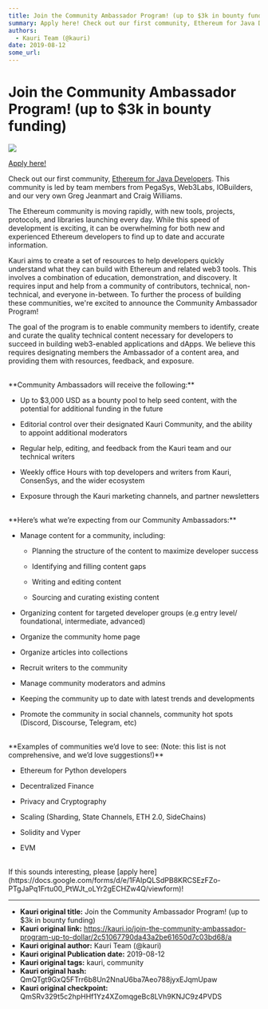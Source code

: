 ```yaml
---
title: Join the Community Ambassador Program! (up to $3k in bounty funding)
summary: Apply here! Check out our first community, Ethereum for Java Developers. This community is led by team members from PegaSys, Web3Labs, IOBuilders, and our very own Greg Jeanmart and Craig Williams. The Ethereum community is moving rapidly, with new tools, projects, protocols, and libraries launching every day. While this speed of development is exciting, it can be overwhelming for both new and experienced Ethereum developers to find up to date and accurate information. Kauri aims to create a set
authors:
  - Kauri Team (@kauri)
date: 2019-08-12
some_url: 
---
```


# Join the Community Ambassador Program! (up to $3k in bounty funding)

![](https://ipfs.infura.io/ipfs/QmYv4NEbcXmick2F3WVccCC5UyZR4ySFJboiqAfx1ZEWaQ)


[Apply here!](https://docs.google.com/forms/d/e/1FAIpQLSdPB8KRCSEzFZo-PTgJaPq1Frtu00_PtWJt_oLYr2gECHZw4Q/viewform)

Check out our first community, [Ethereum for Java Developers](https://kauri.io/community/5d2f30daaba2920001c82409). This community is led by team members from PegaSys, Web3Labs, IOBuilders, and our very own Greg Jeanmart and Craig Williams.

The Ethereum community is moving rapidly, with new tools, projects, protocols, and libraries launching every day. While this speed of development is exciting, it can be overwhelming for both new and experienced Ethereum developers to find up to date and accurate information. 

Kauri aims to create a set of resources to help developers quickly understand what they can build with Ethereum and related web3 tools. This involves a combination of education, demonstration, and discovery. It requires input and help from a community of contributors, technical, non-technical, and everyone in-between. To further the process of building these communities, we're excited to announce the Community Ambassador Program!

The goal of the program is to enable community members to identify, create and curate the quality technical content necessary for developers to succeed in building web3-enabled applications and dApps. We believe this requires designating members the Ambassador of a content area, and providing them with resources, feedback, and exposure. 

<br>
**Community Ambassadors will receive the following:**

* Up to $3,000 USD as a bounty pool to help seed content, with the potential for additional funding in the future

* Editorial control over their designated Kauri Community, and the ability to appoint additional moderators

* Regular help, editing, and feedback from the Kauri team and our technical writers

* Weekly office Hours with top developers and writers from Kauri, ConsenSys, and the wider ecosystem

* Exposure through the Kauri marketing channels, and partner newsletters

<br>
**Here’s what we’re expecting from our Community Ambassadors:**

* Manage content for a community, including:

    * Planning the structure of the content to maximize developer success

    * Identifying and filling content gaps

    * Writing and editing content

    * Sourcing and curating existing content

* Organizing content for targeted developer groups (e.g entry level/ foundational, intermediate, advanced)

* Organize the community home page

* Organize articles into collections

* Recruit writers to the community

* Manage community moderators and admins

* Keeping the community up to date with latest trends and developments

* Promote the community in social channels, community hot spots (Discord, Discourse, Telegram, etc)

<br>
**Examples of communities we’d love to see: (Note: this list is not comprehensive, and we’d love suggestions!)**

* Ethereum for Python developers

* Decentralized Finance

* Privacy and Cryptography

* Scaling (Sharding, State Channels, ETH 2.0, SideChains)

* Solidity and Vyper

* EVM

<br>
If this sounds interesting, please [apply here](https://docs.google.com/forms/d/e/1FAIpQLSdPB8KRCSEzFZo-PTgJaPq1Frtu00_PtWJt_oLYr2gECHZw4Q/viewform)!

<br>


---

- **Kauri original title:** Join the Community Ambassador Program! (up to $3k in bounty funding)
- **Kauri original link:** https://kauri.io/join-the-community-ambassador-program-up-to-dollar/2c51067790da43a2be61650d7c03bd68/a
- **Kauri original author:** Kauri Team (@kauri)
- **Kauri original Publication date:** 2019-08-12
- **Kauri original tags:** kauri, community
- **Kauri original hash:** QmQTgt9GxQ5FTrr6b8Un2NnaU6ba7Aeo788jyxEJqmUpaw
- **Kauri original checkpoint:** QmSRv329t5c2hpHHf1Yz4XZomqgeBc8LVh9KNJC9z4PVDS




